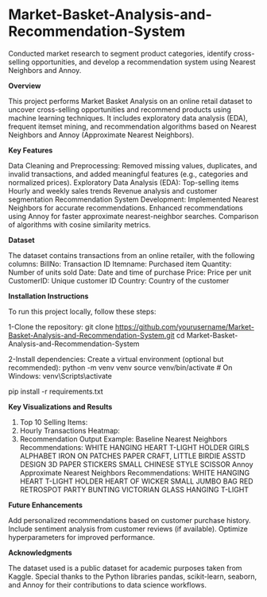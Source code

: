 # Market-Basket-Analysis-and-Recommendation-System
Conducted market research to segment product categories, identify cross-selling opportunities, and develop a recommendation system using Nearest Neighbors and Annoy.

**Overview**

This project performs Market Basket Analysis on an online retail dataset to uncover cross-selling opportunities and recommend products using machine learning techniques. It includes exploratory data analysis (EDA), frequent itemset mining, and recommendation algorithms based on Nearest Neighbors and Annoy (Approximate Nearest Neighbors).

**Key Features**

Data Cleaning and Preprocessing: Removed missing values, duplicates, and invalid transactions, and added meaningful features (e.g., categories and normalized prices).
Exploratory Data Analysis (EDA):
Top-selling items
Hourly and weekly sales trends
Revenue analysis and customer segmentation
Recommendation System Development:
Implemented Nearest Neighbors for accurate recommendations.
Enhanced recommendations using Annoy for faster approximate nearest-neighbor searches.
Comparison of algorithms with cosine similarity metrics.

**Dataset**

The dataset contains transactions from an online retailer, with the following columns:
BillNo: Transaction ID
Itemname: Purchased item
Quantity: Number of units sold
Date: Date and time of purchase
Price: Price per unit
CustomerID: Unique customer ID
Country: Country of the customer

**Installation Instructions**

To run this project locally, follow these steps:

1-Clone the repository: git clone https://github.com/yourusername/Market-Basket-Analysis-and-Recommendation-System.git
cd Market-Basket-Analysis-and-Recommendation-System

2-Install dependencies: Create a virtual environment (optional but recommended): python -m venv venv
source venv/bin/activate  # On Windows: venv\Scripts\activate

pip install -r requirements.txt

**Key Visualizations and Results**

1. Top 10 Selling Items:
2. Hourly Transactions Heatmap:
3. Recommendation Output Example:
Baseline Nearest Neighbors Recommendations:
WHITE HANGING HEART T-LIGHT HOLDER
GIRLS ALPHABET IRON ON PATCHES
PAPER CRAFT, LITTLE BIRDIE
ASSTD DESIGN 3D PAPER STICKERS
SMALL CHINESE STYLE SCISSOR
Annoy Approximate Nearest Neighbors Recommendations:
WHITE HANGING HEART T-LIGHT HOLDER
HEART OF WICKER SMALL
JUMBO BAG RED RETROSPOT
PARTY BUNTING
VICTORIAN GLASS HANGING T-LIGHT

**Future Enhancements**

Add personalized recommendations based on customer purchase history.
Include sentiment analysis from customer reviews (if available).
Optimize hyperparameters for improved performance.

**Acknowledgments**

The dataset used is a public dataset for academic purposes taken from Kaggle.
Special thanks to the Python libraries pandas, scikit-learn, seaborn, and Annoy for their contributions to data science workflows.
